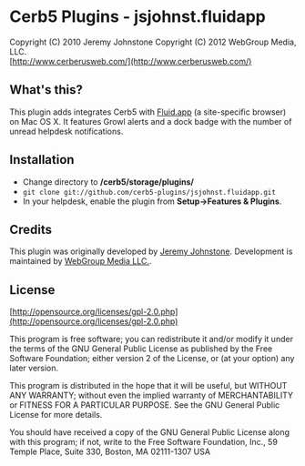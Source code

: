 Cerb5 Plugins - jsjohnst.fluidapp
===========================================
Copyright (C) 2010 Jeremy Johnstone
Copyright (C) 2012 WebGroup Media, LLC.  
[http://www.cerberusweb.com/](http://www.cerberusweb.com/)  

What's this?
------------
This plugin adds integrates Cerb5 with [Fluid.app](http://fluidapp.com) (a site-specific browser) on Mac OS X. 
It features Growl alerts and a dock badge with the number of unread helpdesk notifications.

Installation
------------
* Change directory to **/cerb5/storage/plugins/**
* `git clone git://github.com/cerb5-plugins/jsjohnst.fluidapp.git`
* In your helpdesk, enable the plugin from **Setup->Features & Plugins**.

Credits
-------
This plugin was originally developed by [Jeremy Johnstone](http://www.jeremyjohnstone.com/).
Development is maintained by [WebGroup Media LLC.](http://www.cerberusweb.com/).  

License
-------

[http://opensource.org/licenses/gpl-2.0.php](http://opensource.org/licenses/gpl-2.0.php)  

This program is free software; you can redistribute it and/or modify it under the terms of the GNU General Public License as published by the Free Software Foundation; either version 2 of the License, or (at your option) any later version.

This program is distributed in the hope that it will be useful, but WITHOUT ANY WARRANTY; without even the implied warranty of MERCHANTABILITY or FITNESS FOR A PARTICULAR PURPOSE. See the GNU General Public License for more details.

You should have received a copy of the GNU General Public License along with this program; if not, write to the Free Software Foundation, Inc., 59 Temple Place, Suite 330, Boston, MA 02111-1307 USA
